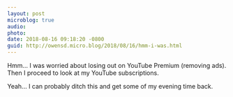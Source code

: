 ```yaml
---
layout: post
microblog: true
audio: 
photo: 
date: 2018-08-16 09:18:20 -0800
guid: http://owensd.micro.blog/2018/08/16/hmm-i-was.html
---
```

Hmm... I was worried about losing out on YouTube Premium (removing ads). Then I proceed to look at my YouTube subscriptions.

Yeah... I can probably ditch this and get some of my evening time back.
